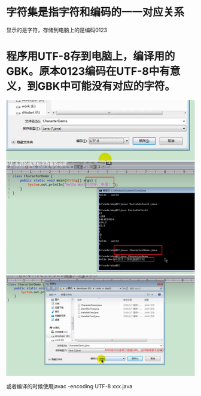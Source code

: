 # 字符集是指字符和编码的一一对应关系
显示的是字符，存储到电脑上的是编码0123
# 程序用UTF-8存到电脑上，编译用的GBK。原本0123编码在UTF-8中有意义，到GBK中可能没有对应的字符。
![图 1](iamges/20220903180037.png)  
![图 2](iamges/20220903180053.png)  
![图 3](iamges/20220903180337.png)  

或者编译的时候使用javac -encoding UTF-8 xxx.java